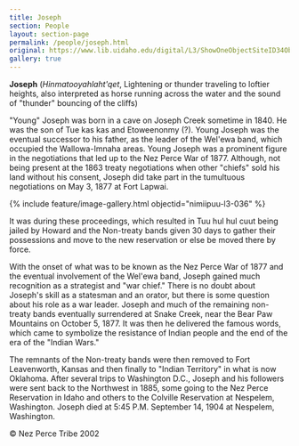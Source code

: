 ```yaml
---
title: Joseph
section: People
layout: section-page
permalink: /people/joseph.html
original: https://www.lib.uidaho.edu/digital/L3/ShowOneObjectSiteID34ObjectID214.html
gallery: true
---
```


**Joseph** (_Hinmatooyahlaht'qet_, Lightening or thunder traveling to loftier heights, also interpreted as horse running across the water and the sound of "thunder" bouncing of the cliffs)

"Young" Joseph was born in a cave on Joseph Creek sometime in 1840. He was the son of Tue kas kas and Etoweenonmy (?). Young Joseph was the eventual successor to his father, as the leader of the Wel'ewa band, which occupied the Wallowa-Imnaha areas. Young Joseph was a prominent figure in the negotiations that led up to the Nez Perce War of 1877. Although, not being present at the 1863 treaty negotiations when other "chiefs" sold his land without his consent, Joseph did take part in the tumultuous negotiations on May 3, 1877 at Fort Lapwai.

{% include feature/image-gallery.html objectid="nimiipuu-l3-036" %}

It was during these proceedings, which resulted in Tuu hul hul cuut being jailed by Howard and the Non-treaty bands given 30 days to gather their possessions and move to the new reservation or else be moved there by force.

With the onset of what was to be known as the Nez Perce War of 1877 and the eventual involvement of the Wel'ewa band, Joseph gained much recognition as a strategist and "war chief." There is no doubt about Joseph's skill as a statesman and an orator, but there is some question about his role as a war leader. Joseph and much of the remaining non-treaty bands eventually surrendered at Snake Creek, near the Bear Paw Mountains on October 5, 1877. It was then he delivered the famous words, which came to symbolize the resistance of Indian people and the end of the era of the "Indian Wars."

The remnants of the Non-treaty bands were then removed to Fort Leavenworth, Kansas and then finally to "Indian Territory" in what is now Oklahoma. After several trips to Washington D.C., Joseph and his followers were sent back to the Northwest in 1885, some going to the Nez Perce Reservation in Idaho and others to the Colville Reservation at Nespelem, Washington. Joseph died at 5:45 P.M. September 14, 1904 at Nespelem, Washington.

© Nez Perce Tribe 2002